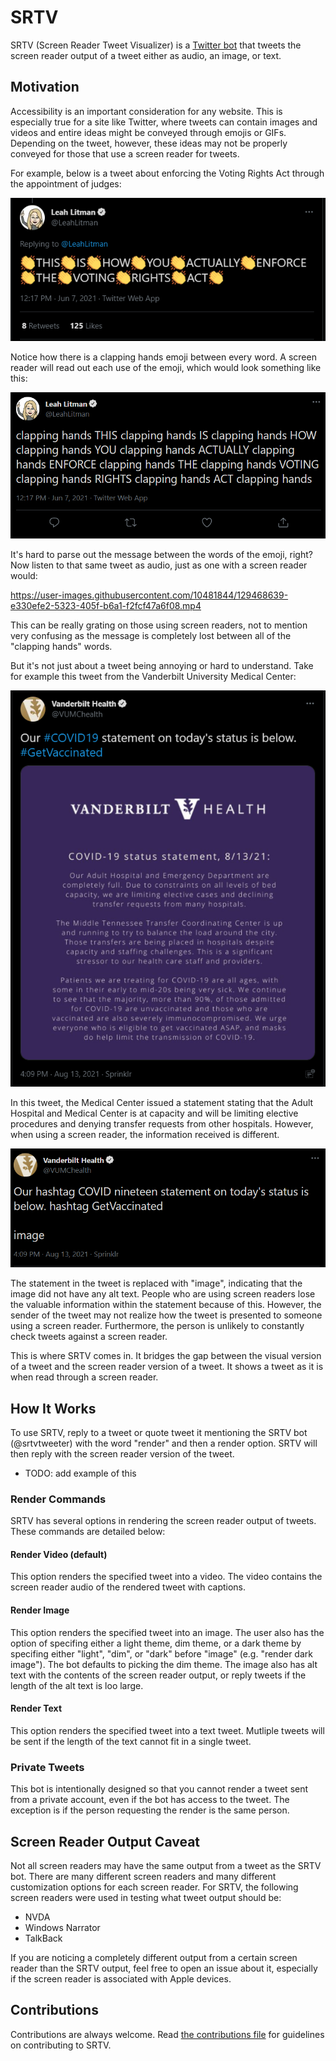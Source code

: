 

# SRTV

SRTV (Screen Reader Tweet Visualizer) is a [Twitter bot](https://twitter.com/srtvtweeter) that tweets the screen reader output of a tweet either as audio, an image, or text.


## Motivation

Accessibility is an important consideration for any website. This is especially true for a site like Twitter, where tweets can contain images and videos and entire ideas might be conveyed through emojis or GIFs.
Depending on the tweet, however, these ideas may not be properly conveyed for those that use a screen reader for tweets. 

For example, below is a tweet about enforcing the Voting Rights Act through the appointment of judges:

![tweet about the Voting Rights Act](assets/clapping_hands.png)

Notice how there is a clapping hands emoji between every word. A screen reader will read out each use of the emoji, which would look something like this:

![Tweet about Voting Rights Act with screen reader text](assets/clapping_hands_screen_reader.png)

It's hard to parse out the message between the words of the emoji, right? Now listen to that same tweet as audio, just as one with a screen reader would:

https://user-images.githubusercontent.com/10481844/129468639-e330efe2-5323-405f-b6a1-f2fcf47a6f08.mp4

This can be really grating on those using screen readers, not to mention very confusing as the message is completely lost between all of the "clapping hands" words.

But it's not just about a tweet being annoying or hard to understand. Take for example this tweet from the Vanderbilt University Medical Center:

![Vanderbilt children's statement](assets/statement_tweet_black.png)

In this tweet, the Medical Center issued a statement stating that the Adult Hospital and Medical Center is at capacity and will be limiting elective procedures and denying transfer requests from other hospitals.
However, when using a screen reader, the information received is different.

![Vanderbilt children's statement screen reader text](assets/statement_screen_reader_tweet.png)

The statement in the tweet is replaced with "image", indicating that the image did not have any alt text. People who are using screen readers lose the valuable information within the statement because of this. However, the sender of the tweet may not realize how the tweet is presented to someone using a screen reader. Furthermore, the person is unlikely to constantly check tweets against a screen reader.

This is where SRTV comes in. It bridges the gap between the visual version of a tweet and the screen reader version of a tweet. It shows a tweet as it is when read through a screen reader.

## How It Works

To use SRTV, reply to a tweet or quote tweet it mentioning the SRTV bot (@srtvtweeter) with the word "render" and then a render option. SRTV will then reply with the screen reader version of the tweet.

- TODO: add example of this


### Render Commands

SRTV has several options in rendering the screen reader output of tweets. These commands are detailed below:

#### Render Video (default)

This option renders the specified tweet into a video. The video contains the screen reader audio of the rendered tweet with captions. 

#### Render Image

This option renders the specified tweet into an image. The user also has the option of specifing either a light theme, dim theme, or a dark theme by specifing either "light", "dim", or "dark" before "image" (e.g. "render dark image"). The bot defaults to picking the dim theme.
The image also has alt text with the contents of the screen reader output, or reply tweets if the length of the alt text is loo large.

#### Render Text

This option renders the specified tweet into a text tweet. Mutliple tweets will be sent if the length of the text cannot fit in a single tweet.

### Private Tweets

This bot is intentionally designed so that you cannot render a tweet sent from a private account, even if the bot has access to the tweet.
The exception is if the person requesting the render is the same person.

## Screen Reader Output Caveat

Not all screen readers may have the same output from a tweet as the SRTV bot. There are many different screen readers and many different customization options for each screen reader. 
For SRTV, the following screen readers were used in testing what tweet output should be:

- NVDA
- Windows Narrator
- TalkBack

If you are noticing a completely different output from a certain screen reader than the SRTV output, feel free to open an issue about it, especially if the screen reader is associated with Apple devices.

## Contributions

Contributions are always welcome. Read [the contributions file](CONTRIBUTING.md) for guidelines on contributing to SRTV.

